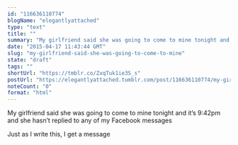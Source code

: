 ```yaml
---
id: "116636110774"
blogName: "elegantlyattached"
type: "text"
title: ""
summary: "My girlfriend said she was going to come to mine tonight and it’s 9:42pm and she hasn’t replied to any of my Facebook messages ..."
date: "2015-04-17 11:43:44 GMT"
slug: "my-girlfriend-said-she-was-going-to-come-to-mine"
state: "draft"
tags: ""
shortUrl: "https://tmblr.co/ZxqTuk1ie3S_s"
postUrl: "https://elegantlyattached.tumblr.com/post/116636110774/my-girlfriend-said-she-was-going-to-come-to-mine"
noteCount: "0"
format: "html"
---
```


My girlfriend said she was going to come to mine tonight and it’s 9:42pm and she hasn’t replied to any of my Facebook messages 

Just as I write this, I get a message